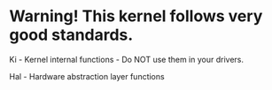 # Warning! This kernel follows very good standards.
Ki - Kernel internal functions - Do NOT use them in your drivers.

Hal - Hardware abstraction layer functions

